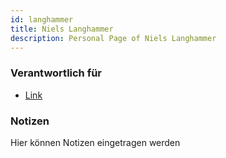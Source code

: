 ```yaml
---
id: langhammer
title: Niels Langhammer
description: Personal Page of Niels Langhammer
---
```


### Verantwortlich für

- [Link]()

### Notizen
Hier können Notizen eingetragen werden